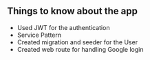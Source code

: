 ## Things to know about the app

-   Used JWT for the authentication
-   Service Pattern
-   Created migration and seeder for the User
-   Created web route for handling Google login

